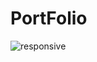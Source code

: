 # PortFolio
![responsive](https://user-images.githubusercontent.com/64913185/103928629-1e8c1b80-50ea-11eb-98f9-68345735892d.png)
